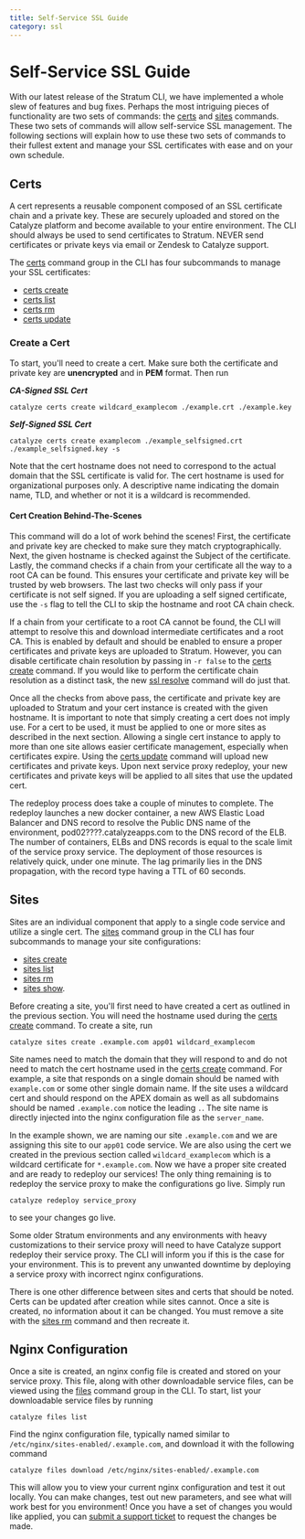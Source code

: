 ```yaml
---
title: Self-Service SSL Guide
category: ssl
---
```


# Self-Service SSL Guide

With our latest release of the Stratum CLI, we have implemented a whole slew of features and bug fixes. Perhaps the most intriguing pieces of functionality are two sets of commands: the [certs](/paas/paas-cli-reference/certs/#certs) and [sites](/paas/paas-cli-reference/sites/#sites) commands. These two sets of commands will allow self-service SSL management. The following sections will explain how to use these two sets of commands to their fullest extent and manage your SSL certificates with ease and on your own schedule.

## Certs

A cert represents a reusable component composed of an SSL certificate chain and a private key. These are securely uploaded and stored on the Catalyze platform and become available to your entire environment.  The CLI should always be used to send certificates to Stratum.  NEVER send certificates or private keys via email or Zendesk to Catalyze support.

The [certs](/paas/paas-cli-reference/certs/#certs) command group in the CLI has four subcommands to manage your SSL certificates:

- [certs create](/paas/paas-cli-reference/certs-create/#certs-create)
- [certs list](/paas/paas-cli-reference/certs-list/#certs-list)
- [certs rm](/paas/paas-cli-reference/certs-rm/#certs-rm)
- [certs update](/paas/paas-cli-reference/certs-update/#certs-update)

### Create a Cert

To start, you'll need to create a cert. Make sure both the certificate and private key are **unencrypted** and in **PEM** format. Then run

***CA-Signed SSL Cert***
```
catalyze certs create wildcard_examplecom ./example.crt ./example.key
```

***Self-Signed SSL Cert***
```
catalyze certs create examplecom ./example_selfsigned.crt ./example_selfsigned.key -s
```

Note that the cert hostname does not need to correspond to the actual domain that the SSL certificate is valid for. The cert hostname is used for organizational purposes only. A descriptive name indicating the domain name, TLD, and whether or not it is a wildcard is recommended.

#### Cert Creation Behind-The-Scenes

This command will do a lot of work behind the scenes! First, the certificate and private key are checked to make sure they match cryptographically. Next, the given hostname is checked against the Subject of the certificate. Lastly, the command checks if a chain from your certificate all the way to a root CA can be found. This ensures your certificate and private key will be trusted by web browsers. The last two checks will only pass if your certificate is not self signed. If you are uploading a self signed certificate, use the `-s` flag to tell the CLI to skip the hostname and root CA chain check.

If a chain from your certificate to a root CA cannot be found, the CLI will attempt to resolve this and download intermediate certificates and a root CA. This is enabled by default and should be enabled to ensure a proper certificates and private keys are uploaded to Stratum. However, you can disable certificate chain resolution by passing in `-r false` to the [certs create](/paas/paas-cli-reference/certs-create/#certs-create) command. If you would like to perform the certificate chain resolution as a distinct task, the new [ssl resolve](/paas/paas-cli-reference/ssl-resolve/#ssl-resolve) command will do just that.

Once all the checks from above pass, the certificate and private key are uploaded to Stratum and your cert instance is created with the given hostname. It is important to note that simply creating a cert does not imply use. For a cert to be used, it must be applied to one or more sites as described in the next section. Allowing a single cert instance to apply to more than one site allows easier certificate management, especially when certificates expire. Using the [certs update](/paas/paas-cli-reference/certs-update/#certs-update) command will upload new certificates and private keys. Upon next service proxy redeploy, your new certificates and private keys will be applied to all sites that use the updated cert.

The redeploy process does take a couple of minutes to complete.  The redeploy launches a new docker container, a new AWS Elastic Load Balancer and DNS record to resolve the Public DNS name of the environment, pod02????.catalyzeapps.com to the DNS record of the ELB. The number of containers, ELBs and DNS records is equal to the scale limit of the service proxy service. The deployment of those resources is relatively quick, under one minute. The lag primarily lies in the DNS propagation, with the record type having a TTL of 60 seconds.

## Sites

Sites are an individual component that apply to a single code service and utilize a single cert. The [sites](/paas/paas-cli-reference/sites/#sites) command group in the CLI has four subcommands to manage your site configurations:
- [sites create](/paas/paas-cli-reference/sites-create/#sites-create)
- [sites list](/paas/paas-cli-reference/sites-list/#sites-list)
- [sites rm](/paas/paas-cli-reference/sites-rm/#sites-rm)
- [sites show](/paas/paas-cli-reference/sites-show/#sites-show).

Before creating a site, you'll first need to have created a cert as outlined in the previous section. You will need the hostname used during the [certs create](/paas/paas-cli-reference/certs-create/#certs-create) command. To create a site, run

```
catalyze sites create .example.com app01 wildcard_examplecom
```

Site names need to match the domain that they will respond to and do not need to match the cert hostname used in the [certs create](/paas/paas-cli-reference/certs-create/#certs-create) command. For example, a site that responds on a single domain should be named with `example.com` or some other single domain name. If the site uses a wildcard cert and should respond on the APEX domain as well as all subdomains should be named `.example.com` notice the leading `.`. The site name is directly injected into the nginx configuration file as the `server_name`.

In the example shown, we are naming our site `.example.com` and we are assigning this site to our `app01` code service. We are also using the cert we created in the previous section called `wildcard_examplecom` which is a wildcard certificate for `*.example.com`. Now we have a proper site created and are ready to redeploy our services! The only thing remaining is to redeploy the service proxy to make the configurations go live. Simply run

```
catalyze redeploy service_proxy
```

to see your changes go live.

Some older Stratum environments and any environments with heavy customizations to their service proxy will need to have Catalyze support redeploy their service proxy.  The CLI will inform you if this is the case for your environment.  This is to prevent any unwanted downtime by deploying a service proxy with incorrect nginx configurations.

There is one other difference between sites and certs that should be noted. Certs can be updated after creation while sites cannot. Once a site is created, no information about it can be changed. You must remove a site with the [sites rm](/paas/paas-cli-reference/sites-rm/#sites-rm) command and then recreate it.

## Nginx Configuration

Once a site is created, an nginx config file is created and stored on your service proxy. This file, along with other downloadable service files, can be viewed using the [files](/paas/paas-cli-reference/files/#files) command group in the CLI. To start, list your downloadable service files by running

```
catalyze files list
```

Find the nginx configuration file, typically named similar to `/etc/nginx/sites-enabled/.example.com`, and download it with the following command

```
catalyze files download /etc/nginx/sites-enabled/.example.com
```

This will allow you to view your current nginx configuration and test it out locally. You can make changes, test out new parameters, and see what will work best for you environment! Once you have a set of changes you would like applied, you can [submit a support ticket](https://catalyzeio.zendesk.com/) to request the changes be made.

